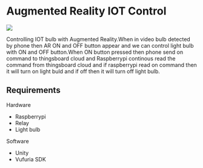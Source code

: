 # Augmented Reality IOT Control

![](demo.gif)

Controlling IOT bulb with Augmented Reality.When in video bulb detected by phone then AR ON and OFF button appear and we can control light bulb with ON and OFF button.When ON button pressed then phone send on command to thingsboard cloud and Raspberrypi continous read the command from thingsboard cloud and if raspberrypi read on command then it will turn on light buld and if off then it will turn off light bulb.

## Requirements

Hardware

* Raspberrypi
* Relay
* Light bulb

Software

* Unity
* Vufuria SDK



